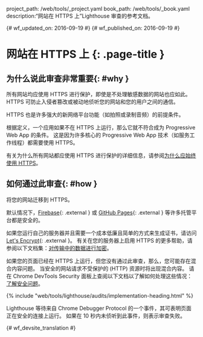 project_path: /web/tools/_project.yaml
book_path: /web/tools/_book.yaml
description:“网站在 HTTPS 上”Lighthouse 审查的参考文档。

{# wf_updated_on: 2016-09-19 #}
{# wf_published_on: 2016-09-19 #}

# 网站在 HTTPS 上 {: .page-title }

## 为什么说此审查非常重要{: #why }

所有网站均应使用 HTTPS 进行保护，即使是不处理敏感数据的网站也应如此。
HTTPS 可防止入侵者篡改或被动地侦听您的网站和您的用户之间的通信。


HTTPS 也是许多强大的新网络平台功能（如拍照或录制音频）的前提条件。


根据定义，一个应用如果不在 HTTPS 上运行，那么它就不符合成为 Progressive Web App 的条件。
这是因为许多核心的 Progressive Web App 技术（如服务工作线程）都需要使用 HTTPS。


有关为什么所有网站都应使用 HTTPS 进行保护的详细信息，请参阅[为什么应始终使用 HTTPS](/web/fundamentals/security/encrypt-in-transit/why-https)。


## 如何通过此审查{: #how }

将您的网站迁移到 HTTPS。

默认情况下，[Firebase](https://firebase.google.com/docs/hosting/){: .external } 或 [GitHub Pages](https://pages.github.com/){: .external } 等许多托管平台都是安全的。



如果您运行自己的服务器并且需要一个成本低廉且简单的方式来生成证书，请访问 [Let's Encrypt](https://letsencrypt.org/){: .external }。
有关在您的服务器上启用 HTTPS 的更多帮助，请参阅以下文档集：[对传输中的数据进行加密](/web/fundamentals/security/encrypt-in-transit/enable-https)。



如果您的页面已经在 HTTPS 上运行，但您没有通过此审查，那么，您可能存在混合内容问题。
当安全的网站请求不受保护的 (HTTP) 资源时将出现混合内容。
请在 Chrome DevTools Security 面板上查阅以下文档以了解如何处理这些情况：[了解安全问题](/web/tools/chrome-devtools/debug/security)。



{% include "web/tools/lighthouse/audits/implementation-heading.html" %}

Lighthouse 等待来自 Chrome Debugger Protocol 的一个事件，其可表明页面正在安全的连接上运行。
如果在 10 秒内未侦听到此事件，则表示审查失败。



{# wf_devsite_translation #}
